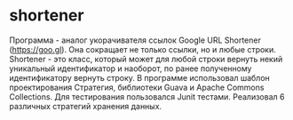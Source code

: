 # shortener
Программа - аналог укорачивателя ссылок Google URL Shortener (https://goo.gl). 
Она сокращает не только ссылки, но и любые строки.
Shortener - это класс, который может для любой строки вернуть некий уникальный идентификатор и наоборот, 
по ранее полученному идентификатору вернуть строку.
В программе использовал шаблон проектирования Стратегия, библиотеки Guava и Apache Commons Collections.
Для тестирования пользовался Junit тестами.
Реализовал 6 различных стратегий хранения данных.
